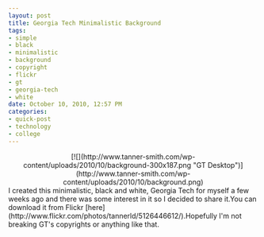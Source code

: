 ```yaml
--- 
layout: post
title: Georgia Tech Minimalistic Background
tags: 
- simple
- black
- minimalistic
- background
- copyright
- flickr
- gt
- georgia-tech
- white
date: October 10, 2010, 12:57 PM
categories: 
- quick-post
- technology
- college
---
```

<center>[![](http://www.tanner-smith.com/wp-content/uploads/2010/10/background-300x187.png "GT Desktop")](http://www.tanner-smith.com/wp-content/uploads/2010/10/background.png)</center>I created this minimalistic, black and white, Georgia Tech for myself a few weeks ago and there was some interest in it so I decided to share it.You can download it from Flickr [here](http://www.flickr.com/photos/tannerld/5126446612/).Hopefully I'm not breaking GT's copyrights or anything like that.
